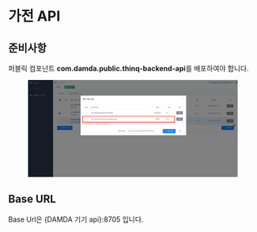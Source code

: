 # 가전 API

## 준비사항

퍼블릭 컴포넌트 **com.damda.public.thinq-backend-api**를 배포하여야 합니다.

<figure><img src="../../.gitbook/assets/image (4) (1).png" alt=""><figcaption></figcaption></figure>

## Base URL

Base Url은 {DAMDA 기기 api}:8705 입니다.
